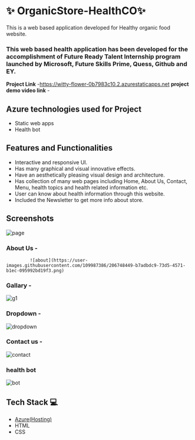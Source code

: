 

# ✨ OrganicStore-HealthCO✨

This is a web based application developed for Healthy organic food website.

### This web based health application has been developed for the accomplishment of Future Ready Talent Internship program launched by Microsoft, Future Skills Prime, Quess, Github and EY.


**Project Link** -https://witty-flower-0b7983c10.2.azurestaticapps.net
**project demo video link** - 

## Azure technologies used for Project

- Static web apps
- Health bot

## Features and Functionalities 

- Interactive and responsive UI.
- Has many graphical and visual innovative effects.
- Have an aesthetically pleasing visual design and architecture.
- Has collection of many web pages including Home, About Us, Contact, Menu, health topics and health related information etc.
- User can know about health information through this website.
- Included the Newsletter to get more info about store.

## Screenshots
![page](https://user-images.githubusercontent.com/109987386/206744971-b8d9b401-8740-45a6-b795-1347ea71dfa6.png)




   
### About Us -
             ![about](https://user-images.githubusercontent.com/109987386/206748449-b7adbdc9-73d5-4571-b1ec-095992bd19f3.png)
 



### Gallary -
![g1](https://user-images.githubusercontent.com/109987386/206748606-16ed9b27-c1aa-493d-b349-e600e1d9d4dd.png)


### Dropdown -
![dropdown](https://user-images.githubusercontent.com/109987386/206748808-4ba26323-e4cb-4a50-8abe-1a613cf1c783.png)



### Contact us -
![contact](https://user-images.githubusercontent.com/109987386/206749122-31a09e4c-d507-4388-bd07-573cd2b9613c.png)





### health bot
![bot](https://user-images.githubusercontent.com/109987386/206749391-125a5438-3fda-4a94-9e01-3fb8d9a8697a.png)




## Tech Stack 💻

- [Azure(Hosting)](https://azure.microsoft.com/en-in/features/azure-portal/)
- HTML
- CSS
